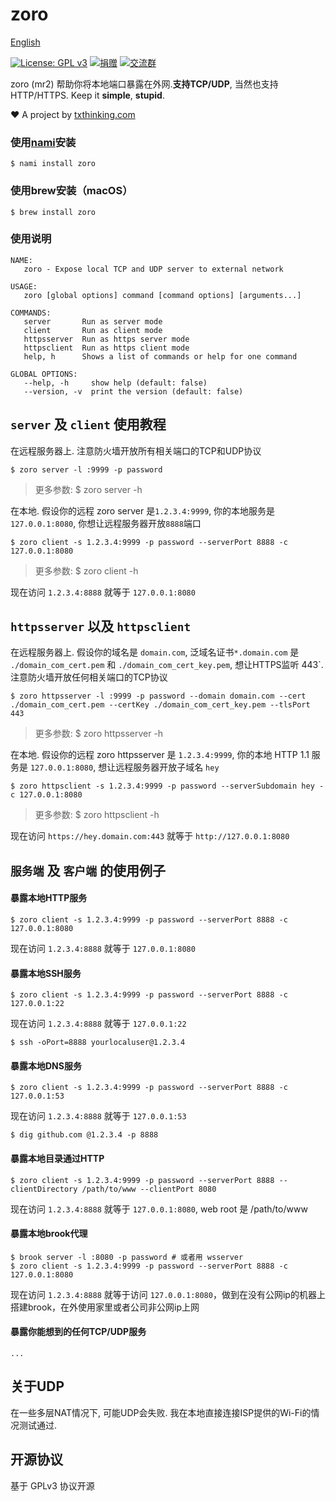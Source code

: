 # zoro

[English](README.md)

[![License: GPL v3](https://img.shields.io/badge/License-GPL%20v3-blue.svg)](http://www.gnu.org/licenses/gpl-3.0)
[![捐赠](https://img.shields.io/badge/%E6%94%AF%E6%8C%81-%E6%8D%90%E8%B5%A0-ff69b4.svg)](https://github.com/sponsors/txthinking)
[![交流群](https://img.shields.io/badge/%E7%94%B3%E8%AF%B7%E5%8A%A0%E5%85%A5-%E4%BA%A4%E6%B5%81%E7%BE%A4-ff69b4.svg)](https://docs.google.com/forms/d/e/1FAIpQLSdzMwPtDue3QoezXSKfhW88BXp57wkbDXnLaqokJqLeSWP9vQ/viewform)

zoro (mr2) 帮助你将本地端口暴露在外网.**支持TCP/UDP**, 当然也支持HTTP/HTTPS. Keep it **simple**, **stupid**.

❤️ A project by [txthinking.com](https://www.txthinking.com)

### 使用[nami](https://github.com/txthinking/nami)安装

```
$ nami install zoro
```

### 使用brew安装（macOS）

```
$ brew install zoro
```

### 使用说明

```
NAME:
   zoro - Expose local TCP and UDP server to external network

USAGE:
   zoro [global options] command [command options] [arguments...]

COMMANDS:
   server       Run as server mode
   client       Run as client mode
   httpsserver  Run as https server mode
   httpsclient  Run as https client mode
   help, h      Shows a list of commands or help for one command

GLOBAL OPTIONS:
   --help, -h     show help (default: false)
   --version, -v  print the version (default: false)
```

## `server` 及 `client` 使用教程

在远程服务器上. 注意防火墙开放所有相关端口的TCP和UDP协议

```
$ zoro server -l :9999 -p password
```

> 更多参数: $ zoro server -h

在本地. 假设你的远程 zoro server 是`1.2.3.4:9999`, 你的本地服务是`127.0.0.1:8080`, 你想让远程服务器开放`8888`端口

```
$ zoro client -s 1.2.3.4:9999 -p password --serverPort 8888 -c 127.0.0.1:8080
```

> 更多参数: $ zoro client -h<br/>

现在访问 `1.2.3.4:8888` 就等于 `127.0.0.1:8080`

## `httpsserver` 以及 `httpsclient`

在远程服务器上. 假设你的域名是 `domain.com`, 泛域名证书`*.domain.com` 是 `./domain_com_cert.pem` 和 `./domain_com_cert_key.pem`, 想让HTTPS监听 443`. 注意防火墙开放任何相关端口的TCP协议

```
$ zoro httpsserver -l :9999 -p password --domain domain.com --cert ./domain_com_cert.pem --certKey ./domain_com_cert_key.pem --tlsPort 443
```

> 更多参数: $ zoro httpsserver -h

在本地. 假设你的远程 zoro httpsserver 是 `1.2.3.4:9999`, 你的本地 HTTP 1.1 服务是 `127.0.0.1:8080`, 想让远程服务器开放子域名 `hey`

```
$ zoro httpsclient -s 1.2.3.4:9999 -p password --serverSubdomain hey -c 127.0.0.1:8080
```

> 更多参数: $ zoro httpsclient -h

现在访问 `https://hey.domain.com:443` 就等于 `http://127.0.0.1:8080`

## `服务端` 及 `客户端` 的使用例子

#### 暴露本地HTTP服务

```
$ zoro client -s 1.2.3.4:9999 -p password --serverPort 8888 -c 127.0.0.1:8080
```

现在访问 `1.2.3.4:8888` 就等于 `127.0.0.1:8080`

#### 暴露本地SSH服务

```
$ zoro client -s 1.2.3.4:9999 -p password --serverPort 8888 -c 127.0.0.1:22
```

现在访问 `1.2.3.4:8888` 就等于 `127.0.0.1:22`

```
$ ssh -oPort=8888 yourlocaluser@1.2.3.4
```

#### 暴露本地DNS服务

```
$ zoro client -s 1.2.3.4:9999 -p password --serverPort 8888 -c 127.0.0.1:53
```

现在访问 `1.2.3.4:8888` 就等于 `127.0.0.1:53`

```
$ dig github.com @1.2.3.4 -p 8888
```

#### 暴露本地目录通过HTTP

```
$ zoro client -s 1.2.3.4:9999 -p password --serverPort 8888 --clientDirectory /path/to/www --clientPort 8080
```

现在访问 `1.2.3.4:8888` 就等于 `127.0.0.1:8080`, web root 是 /path/to/www

#### 暴露本地brook代理

```
$ brook server -l :8080 -p password # 或者用 wsserver
$ zoro client -s 1.2.3.4:9999 -p password --serverPort 8888 -c 127.0.0.1:8080
```

现在访问 `1.2.3.4:8888` 就等于访问 `127.0.0.1:8080`，做到在没有公网ip的机器上搭建brook，在外使用家里或者公司非公网ip上网

#### 暴露你能想到的任何TCP/UDP服务

```
...
```

## 关于UDP

在一些多层NAT情况下, 可能UDP会失败. 我在本地直接连接ISP提供的Wi-Fi的情况测试通过.

## 开源协议

基于 GPLv3 协议开源
